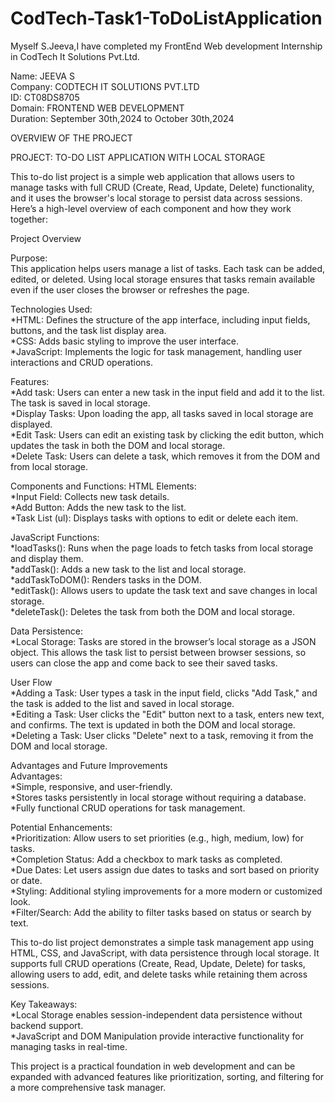 # CodTech-Task1-ToDoListApplication

Myself S.Jeeva,I have completed my FrontEnd Web development Internship in CodTech It Solutions Pvt.Ltd.

Name: JEEVA S                                                                                                                                                                 
Company: CODTECH IT SOLUTIONS PVT.LTD                                                                                                                                         
ID: CT08DS8705                                                                                                                                                                
Domain: FRONTEND WEB DEVELOPMENT                                                                                                                                              
Duration: September 30th,2024 to October 30th,2024


OVERVIEW OF THE PROJECT

PROJECT: TO-DO LIST APPLICATION WITH LOCAL STORAGE

This to-do list project is a simple web application that allows users to manage tasks with full CRUD (Create, Read, Update, Delete) functionality, and it uses the browser's local storage to persist data across sessions. Here’s a high-level overview of each component and how they work together:


Project Overview

Purpose:                                                                                                                                                                      
This application helps users manage a list of tasks. Each task can be added, edited, or deleted. Using local storage ensures that tasks remain available even if the user closes the browser or refreshes the page.

Technologies Used:                                                                                                                                                           
*HTML: Defines the structure of the app interface, including input fields, buttons, and the task list display area.                                                            
*CSS: Adds basic styling to improve the user interface.                                                                                                                        
*JavaScript: Implements the logic for task management, handling user interactions and CRUD operations.                                                                                                                                                                                                                                                       


Features:                                                                                                                                                                     
*Add task: Users can enter a new task in the input field and add it to the list. The task is saved in local storage.                                                           
*Display Tasks: Upon loading the app, all tasks saved in local storage are displayed.                                                                                          
*Edit Task: Users can edit an existing task by clicking the edit button, which updates the task in both the DOM and local storage.                                             
*Delete Task: Users can delete a task, which removes it from the DOM and from local storage.                                                                                    

Components and Functions:                                                                                                                                                     HTML Elements:                                                                                                                                                                
     *Input Field: Collects new task details.                                                                                                                                  
     *Add Button: Adds the new task to the list.                                                                                                                               
     *Task List (ul): Displays tasks with options to edit or delete each item.                                                                                                                                                                                                                                                                                 

JavaScript Functions:                                                                                                                                                         
*loadTasks(): Runs when the page loads to fetch tasks from local storage and display them.                                                                                     
*addTask(): Adds a new task to the list and local storage.                                                                                                                     
*addTaskToDOM(): Renders tasks in the DOM.                                                                                                                                     
*editTask(): Allows users to update the task text and save changes in local storage.                                                                                           
*deleteTask(): Deletes the task from both the DOM and local storage.                                                                                                                                                                                                                                                                                         

Data Persistence:                                                                                                                                                             
*Local Storage: Tasks are stored in the browser’s local storage as a JSON object. This allows the task list to persist between browser sessions, so users can close the app and come back to see their saved tasks.                                                                                                                                                                                                                                                                                                                    

User Flow                                                                                                                                                                     
*Adding a Task: User types a task in the input field, clicks "Add Task," and the task is added to the list and saved in local storage.                                         
*Editing a Task: User clicks the "Edit" button next to a task, enters new text, and confirms. The text is updated in both the DOM and local storage.                           
*Deleting a Task: User clicks "Delete" next to a task, removing it from the DOM and local storage.                                                                                  

Advantages and Future Improvements                                                                                                                                          
Advantages:                                                                                                                                                                   
*Simple, responsive, and user-friendly.                                                                                                                                        
*Stores tasks persistently in local storage without requiring a database.                                                                                                      
*Fully functional CRUD operations for task management.                                                                                                                                                                                                                                                                                                       

Potential Enhancements:                                                                                                                                                       
*Prioritization: Allow users to set priorities (e.g., high, medium, low) for tasks.                                                                                            
*Completion Status: Add a checkbox to mark tasks as completed.                                                                                                                 
*Due Dates: Let users assign due dates to tasks and sort based on priority or date.                                                                                            
*Styling: Additional styling improvements for a more modern or customized look.                                                                                                
*Filter/Search: Add the ability to filter tasks based on status or search by text.                                                                                                                                                                                                                                                                                       

This to-do list project demonstrates a simple task management app using HTML, CSS, and JavaScript, with data persistence through local storage. It supports full CRUD operations (Create, Read, Update, Delete) for tasks, allowing users to add, edit, and delete tasks while retaining them across sessions.                                           

Key Takeaways:                                                                                                                                                                
*Local Storage enables session-independent data persistence without backend support.                                                                                           
*JavaScript and DOM Manipulation provide interactive functionality for managing tasks in real-time.                                                                                                                                                                               

This project is a practical foundation in web development and can be expanded with advanced features like prioritization, sorting, and filtering for a more comprehensive task manager.














